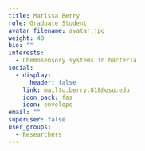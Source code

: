 ```yaml
---
title: Marissa Berry
role: Graduate Student
avatar_filename: avatar.jpg
weight: 40
bio: ""
interests:
  - Chemosensory systems in bacteria
social:
  - display:
      header: false
    link: mailto:berry.818@osu.edu
    icon_pack: fas
    icon: envelope
email: ""
superuser: false
user_groups:
  - Researchers
---
```

